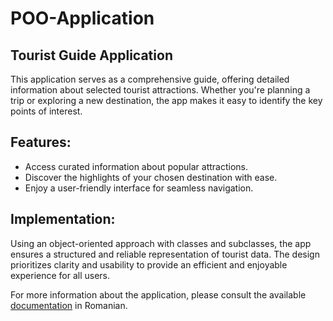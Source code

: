 # POO-Application
## Tourist Guide Application
This application serves as a comprehensive guide, offering detailed information about selected tourist attractions. Whether you're planning a trip or exploring a new destination, the app makes it easy to identify the key points of interest.

## Features:
- Access curated information about popular attractions.
- Discover the highlights of your chosen destination with ease.
- Enjoy a user-friendly interface for seamless navigation.

## Implementation:
Using an object-oriented approach with classes and subclasses, the app ensures a structured and reliable representation of tourist data. The design prioritizes clarity and usability to provide an efficient and enjoyable experience for all users.

For more information about the application, please consult the available [documentation](Documentatie.pdf) in Romanian.
